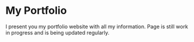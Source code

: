 # My Portfolio 

I present you my portfolio website with all my information. Page is still work in progress and is being updated regularly.